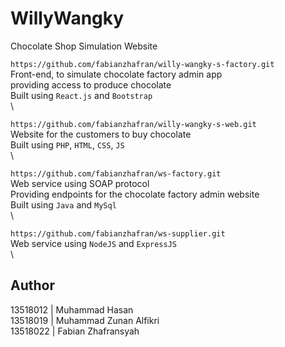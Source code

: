 # WillyWangky

Chocolate Shop Simulation Website

```https://github.com/fabianzhafran/willy-wangky-s-factory.git``` \
Front-end, to simulate chocolate factory admin app \
providing access to produce chocolate \
Built using `React.js` and `Bootstrap` \
\

```https://github.com/fabianzhafran/willy-wangky-s-web.git``` \
Website for the customers to buy chocolate \
Built using `PHP`, `HTML`, `CSS`, `JS` \
\

```https://github.com/fabianzhafran/ws-factory.git``` \
Web service using SOAP protocol \
Providing endpoints for the chocolate factory admin website \
Built using `Java` and `MySql` \
\

```https://github.com/fabianzhafran/ws-supplier.git``` \
Web service using `NodeJS` and `ExpressJS` \
\

## Author
13518012 | Muhammad Hasan \
13518019 | Muhammad Zunan Alfikri \
13518022 | Fabian Zhafransyah
